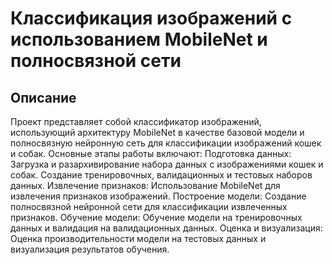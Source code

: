 # Классификация изображений с использованием MobileNet и полносвязной сети

## Описание
Проект представляет собой классификатор изображений, использующий архитектуру MobileNet в качестве базовой модели и полносвязную нейронную сеть для классификации изображений кошек и собак. Основные этапы работы включают:
Подготовка данных: Загрузка и разархивирование набора данных с изображениями кошек и собак. Создание тренировочных, валидационных и тестовых наборов данных.
Извлечение признаков: Использование MobileNet для извлечения признаков изображений.
Построение модели: Создание полносвязной нейронной сети для классификации извлеченных признаков.
Обучение модели: Обучение модели на тренировочных данных и валидация на валидационных данных.
Оценка и визуализация: Оценка производительности модели на тестовых данных и визуализация результатов обучения.
